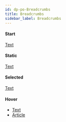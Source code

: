 ```yaml
---
id: dp-po-Breadcrumbs
title: Breadcrumbs
sidebar_label: Breadcrumbs
---
```


<h4>Start</h4>
<a href="" class="dp-po-Breadcrumb-link">Text</a>

<h4>Static</h4>
<span class="dp-po-Breadcrumb-item Breadcrumb-item-demo"><a href="" class="dp-po-Breadcrumb-link">Text</a></span>

<h4>Selected</h4>
<span class="dp-po-Breadcrumb-item Breadcrumb-item-demo is-selected"><a href="" class="dp-po-Breadcrumb-link">Text</a></span>

<!-- <h4>Selected</h4>
<ul class="dp-po-Breadcrumbs">
	<li class="dp-po-Breadcrumb-item"><a href="" class="dp-po-Breadcrumb-link">Support Centre</a></li>
	<li class="dp-po-Breadcrumb-item"><a href="" class="dp-po-Breadcrumb-link">News</a></li>
	<li class="dp-po-Breadcrumb-item is-selected"><a href="" class="dp-po-Breadcrumb-link">Article</a></li>
</ul> -->

<h4>Hover</h4>
<ul class="dp-po-Breadcrumbs Breadcrumbs-demo">
	<li class="dp-po-Breadcrumb-item is-hover"><a href="" class="dp-po-Breadcrumb-link">Text</a></li>
	<li class="dp-po-Breadcrumb-item"><a href="" class="dp-po-Breadcrumb-link">Article</a></li>
</ul>

<!-- 
<h4>Hover</h4>
<ul class="dp-po-Breadcrumbs Breadcrumbs-demo">
	<li class="dp-po-Breadcrumb-item"><a href="" class="dp-po-Breadcrumb-link">Text</a></li>
	<li class="dp-po-Breadcrumb-item is-hover"><a href="" class="dp-po-Breadcrumb-link">News</a></li>
	<li class="dp-po-Breadcrumb-item is-selected"><a href="" class="dp-po-Breadcrumb-link">Article</a></li>
</ul> -->